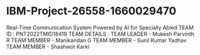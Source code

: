 # IBM-Project-26558-1660029470
Real-Time Communication System Powered by AI for Specially Abled
TEAM ID : PNT2022TMID18419
TEAM DETAILS :
TEAM LEADER   - Mukesh Parvinth R
TEAM MEMBER - Manikandan G
TEAM MEMBER - Sunil Kumar Yadhav
TEAM MEMBER - Shashwot Karki
